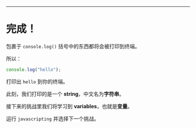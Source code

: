 ---

# 完成！

包裹于 `console.log()` 括号中的东西都将会被打印到终端。

所以：

```js
console.log("hello");
```

打印出 `hello` 到你的终端。

此刻，我们打印的是一个 **string**，中文名为**字符串**。

接下来的挑战里我们将学习到 **variables**，也就是**变量**。

运行 `javascripting` 并选择下一个挑战。
